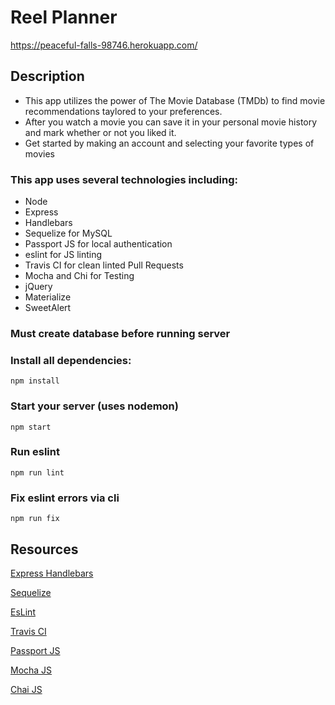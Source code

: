 # Reel Planner

https://peaceful-falls-98746.herokuapp.com/ 

## Description
* This app utilizes the power of The Movie Database (TMDb) to find movie recommendations taylored to your preferences.
* After you watch a movie you can save it in your personal movie history and mark whether or not you liked it.
* Get started by making an account and selecting your favorite types of movies

### This app uses several technologies including:
 * Node
 * Express
 * Handlebars
 * Sequelize for MySQL
 * Passport JS for local authentication
 * eslint for JS linting
 * Travis CI for clean linted Pull Requests
 * Mocha and Chi for Testing
 * jQuery
 * Materialize
 * SweetAlert

 ### Must create database before running server

 ### Install all dependencies:

 ```npm install```

 ### Start your server (uses nodemon)
 ```npm start```

### Run eslint
```npm run lint```

### Fix eslint errors via cli
```npm run fix```

## Resources

[Express Handlebars](https://github.com/ericf/express-handlebars)

[Sequelize](http://docs.sequelizejs.com/)

[EsLint](https://eslint.org/)

[Travis CI](https://travis-ci.org/)

[Passport JS](http://www.passportjs.org/)

[Mocha JS](https://mochajs.org/)

[Chai JS](https://www.chaijs.com/)
